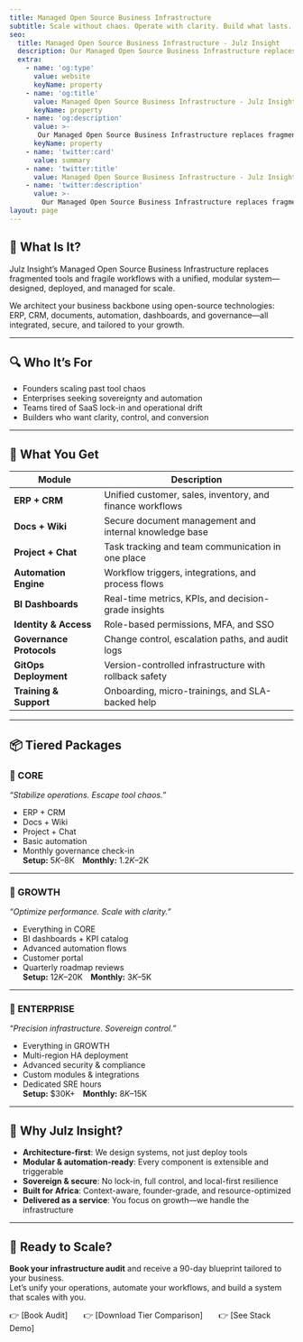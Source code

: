 ```yaml
---
title: Managed Open Source Business Infrastructure
subtitle: Scale without chaos. Operate with clarity. Build what lasts.
seo:
  title: Managed Open Source Business Infrastructure - Julz Insight
  description: Our Managed Open Source Business Infrastructure replaces fragmented tools and fragile workflows with a unified, modular system—designed, deployed, and managed for scale.
  extra:
    - name: 'og:type'
      value: website
      keyName: property
    - name: 'og:title'
      value: Managed Open Source Business Infrastructure - Julz Insight
      keyName: property
    - name: 'og:description'
      value: >-
       Our Managed Open Source Business Infrastructure replaces fragmented tools and fragile workflows with a unified, modular system—designed, deployed, and managed for scale.
      keyName: property
    - name: 'twitter:card'
      value: summary
    - name: 'twitter:title'
      value: Managed Open Source Business Infrastructure - Julz Insight
    - name: 'twitter:description'
      value: >-
        Our Managed Open Source Business Infrastructure replaces fragmented tools and fragile workflows with a unified, modular system—designed, deployed, and managed for scale.
layout: page
---
```


## 🧭 What Is It?  
Julz Insight’s Managed Open Source Business Infrastructure replaces fragmented tools and fragile workflows with a unified, modular system—designed, deployed, and managed for scale.

We architect your business backbone using open-source technologies: ERP, CRM, documents, automation, dashboards, and governance—all integrated, secure, and tailored to your growth.

---

## 🔍 Who It’s For  
- Founders scaling past tool chaos  
- Enterprises seeking sovereignty and automation  
- Teams tired of SaaS lock-in and operational drift  
- Builders who want clarity, control, and conversion

---

## 🧱 What You Get

| Module | Description |
|--------|-------------|
| **ERP + CRM** | Unified customer, sales, inventory, and finance workflows  
| **Docs + Wiki** | Secure document management and internal knowledge base  
| **Project + Chat** | Task tracking and team communication in one place  
| **Automation Engine** | Workflow triggers, integrations, and process flows  
| **BI Dashboards** | Real-time metrics, KPIs, and decision-grade insights  
| **Identity & Access** | Role-based permissions, MFA, and SSO  
| **Governance Protocols** | Change control, escalation paths, and audit logs  
| **GitOps Deployment** | Version-controlled infrastructure with rollback safety  
| **Training & Support** | Onboarding, micro-trainings, and SLA-backed help

---

## 📦 Tiered Packages

### 🔹 CORE  
_“Stabilize operations. Escape tool chaos.”_  
- ERP + CRM  
- Docs + Wiki  
- Project + Chat  
- Basic automation  
- Monthly governance check-in  
**Setup:** $5K–$8K **Monthly:** $1.2K–$2K

---

### 🔸 GROWTH  
_“Optimize performance. Scale with clarity.”_  
- Everything in CORE  
- BI dashboards + KPI catalog  
- Advanced automation flows  
- Customer portal  
- Quarterly roadmap reviews  
**Setup:** $12K–$20K **Monthly:** $3K–$5K

---

### 🔶 ENTERPRISE  
_“Precision infrastructure. Sovereign control.”_  
- Everything in GROWTH  
- Multi-region HA deployment  
- Advanced security & compliance  
- Custom modules & integrations  
- Dedicated SRE hours  
**Setup:** $30K+ **Monthly:** $8K–$15K

---

## 🧠 Why Julz Insight?

- **Architecture-first**: We design systems, not just deploy tools  
- **Modular & automation-ready**: Every component is extensible and triggerable  
- **Sovereign & secure**: No lock-in, full control, and local-first resilience  
- **Built for Africa**: Context-aware, founder-grade, and resource-optimized  
- **Delivered as a service**: You focus on growth—we handle the infrastructure

---

## 📣 Ready to Scale?

**Book your infrastructure audit** and receive a 90-day blueprint tailored to your business.  
Let’s unify your operations, automate your workflows, and build a system that scales with you.

👉 [Book Audit]  👉 [Download Tier Comparison]  👉 [See Stack Demo]
